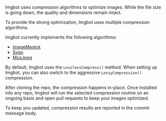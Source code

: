 
Imgbot uses compression algorithms to optimize images. While the file size is going down, the quality and dimensions remain intact.

To provide the strong optimization, Imgbot uses multiple compression algorithms. 

Imgbot currently implements the following algorithms:
 - [ImageMagick](http://www.imagemagick.org)
 - [Svgo](https://github.com/svg/svgo)
 - [MozJpeg](https://github.com/mozilla/mozjpeg)


By default, Imgbot uses the `LosslessCompress()` method. When setting up Imgbot, you can also switch to the aggressive `LossyCompression()` compression. <!-- what's the difference? -->

After cloning the repo, the compression happens in-place. Once installed into any repo, Imgbot will run the selected compression routine on an ongoing basis and open pull requests to keep your images optimized.

To keep you updated, compression results are reported in the commit message body.
